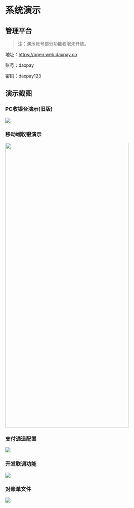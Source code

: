 # 系统演示

## 管理平台
> 注：演示账号部分功能权限未开放。

地址：https://open.web.daxpay.cn

账号：daxpay

密码：daxpay123

## 演示截图

### PC收银台演示(旧版)
![](https://cdn.jsdmirror.com/gh/xxm1995/picx-images-hosting@master/daxpay/微信截图_20240513192801.2ruycydkl6.webp)
### 移动端收银演示

<img height="900" src="https://cdn.jsdmirror.com/gh/xxm1995/picx-images-hosting@master/daxpay/微信图片_20241012172346.41y1kcemrf.webp" width="390"/>

### 支付通道配置
![](https://cdn.jsdmirror.com/gh/xxm1995/picx-images-hosting@master/daxpay/微信截图_20241012170024.5tr0f8xzn9.webp)
### 开发联调功能
![](https://cdn.jsdmirror.com/gh/xxm1995/picx-images-hosting@master/daxpay/微信截图_20241012165858.231uu094fm.webp)
### 对账单文件
![](https://cdn.jsdmirror.com/gh/xxm1995/picx-images-hosting@master/daxpay/微信截图_20241012170315.6wqpq4ttix.webp)


